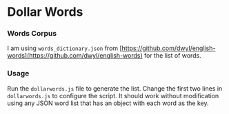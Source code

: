 # Dollar Words

### Words Corpus
  I am using `words_dictionary.json` from [https://github.com/dwyl/english-words](https://github.com/dwyl/english-words) for the list of words.

### Usage
  Run the `dollarwords.js` file to generate the list. Change the first two lines in `dollarwords.js` to configure the script. It should work without modification using any JSON word list that has an object with each word as the key.